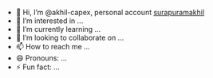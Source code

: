- 👋 Hi, I’m @akhil-capex, personal account [surapuramakhil](https://github.com/surapuramakhil)
- 👀 I’m interested in ...
- 🌱 I’m currently learning ...
- 💞️ I’m looking to collaborate on ...
- 📫 How to reach me ...
- 😄 Pronouns: ...
- ⚡ Fun fact: ...

<!---
akhil-capex/akhil-capex is a ✨ special ✨ repository because its `README.md` (this file) appears on your GitHub profile.
You can click the Preview link to take a look at your changes.
--->
